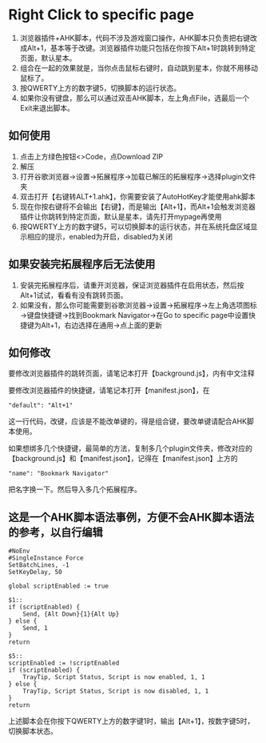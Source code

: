 # Right Click to specific page

1. 浏览器插件+AHK脚本，代码不涉及游戏窗口操作，AHK脚本只负责把右键改成Alt+1，基本等于改键。浏览器插件功能只包括在你按下Alt+1时跳转到特定页面，默认星本。
2. 组合在一起的效果就是，当你点击鼠标右键时，自动跳到星本，你就不用移动鼠标了。
3. 按QWERTY上方的数字键5，切换脚本的运行状态。
4. 如果你没有键盘，那么可以通过双击AHK脚本，左上角点File，选最后一个Exit来退出脚本。

## 如何使用

1. 点击上方绿色按钮<>Code，点Download ZIP
2. 解压
3. 打开谷歌浏览器→设置→拓展程序→加载已解压的拓展程序→选择plugin文件夹
4. 双击打开【右键转ALT+1.ahk】，你需要安装了AutoHotKey才能使用ahk脚本
5. 现在你按右键将不会输出【右键】，而是输出【Alt+1】，而Alt+1会触发浏览器插件让你跳转到特定页面，默认是星本，请先打开mypage再使用
6. 按QWERTY上方的数字键5，可以切换脚本的运行状态，并在系统托盘区域显示相应的提示，enabled为开启，disabled为关闭

## 如果安装完拓展程序后无法使用

1. 安装完拓展程序后，请重开浏览器，保证浏览器插件在启用状态，然后按Alt+1试试，看看有没有跳转页面。
2. 如果没有，那么你可能需要到谷歌浏览器→设置→拓展程序→左上角选项图标→键盘快捷键→找到Bookmark Navigator→在Go to specific page中设置快捷键为Alt+1，右边选择在通用→点上面的更新

## 如何修改
要修改浏览器插件的跳转页面，请笔记本打开【background.js】，内有中文注释

要修改浏览器插件的快捷键，请笔记本打开【manifest.json】，在
```
"default": "Alt+1"
```
这一行代码，改键，应该是不能改单键的，得是组合键，要改单键请配合AHK脚本使用。

如果想绑多几个快捷键，最简单的方法，复制多几个plugin文件夹，修改对应的【background.js】和【manifest.json】，记得在【manifest.json】上方的
```
"name": "Bookmark Navigator"
```
把名字换一下。然后导入多几个拓展程序。

## 这是一个AHK脚本语法事例，方便不会AHK脚本语法的参考，以自行编辑
```
#NoEnv
#SingleInstance Force
SetBatchLines, -1
SetKeyDelay, 50

global scriptEnabled := true

$1::
if (scriptEnabled) {
    Send, {Alt Down}{1}{Alt Up}
} else {
    Send, 1
}
return

$5::
scriptEnabled := !scriptEnabled
if (scriptEnabled) {
    TrayTip, Script Status, Script is now enabled, 1, 1
} else {
    TrayTip, Script Status, Script is now disabled, 1, 1
}
return

```
上述脚本会在你按下QWERTY上方的数字键1时，输出【Alt+1】，按数字键5时，切换脚本状态。
